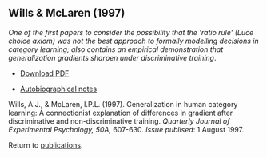 ## Wills & McLaren (1997)

_One of the first papers to consider the possibility that the 'ratio rule' 
(Luce choice axiom) was not the best approach to formally modelling decisions 
in category learning; also contains an empirical demonstration that generalization 
gradients sharpen under discriminative training_.

- [Download PDF](http://www.willslab.org.uk/pubs/1997wills.pdf)

- [Autobiographical notes](auto101.md)

Wills, A.J., & McLaren, I.P.L. (1997). Generalization in human category learning: A connectionist explanation of differences in gradient after discriminative and non-discriminative training. _Quarterly Journal of Experimental Psychology, 50A,_ 607-630. 
_Issue publised_: 1 August 1997.

Return to [publications](publications.md).


